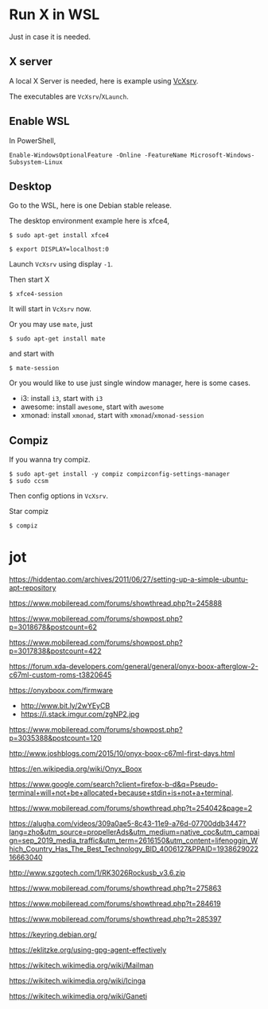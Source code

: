 # Run X in WSL

Just in case it is needed.

## X server
A local X Server is needed, here is example using [VcXsrv](https://sourceforge.net/projects/vcxsrv/).

The executables are `VcXsrv`/`XLaunch`.

## Enable WSL

In PowerShell,

    Enable-WindowsOptionalFeature -Online -FeatureName Microsoft-Windows-Subsystem-Linux

## Desktop
Go to the WSL, here is one Debian stable release.

The desktop environment example here is xfce4,

    $ sudo apt-get install xfce4
    
    $ export DISPLAY=localhost:0

Launch `VcXsrv` using display `-1`.

Then start X

    $ xfce4-session

It will start in `VcXsrv` now.

Or you may use `mate`, just

    $ sudo apt-get install mate    

and start with

    $ mate-session
    
 Or you would like to use just single window manager, here is some cases.
 - i3: install `i3`, start with `i3`
 - awesome: install `awesome`, start with `awesome`
 - xmonad: install `xmonad`, start with `xmonad`/`xmonad-session`
    
## Compiz

If you wanna try compiz.

    $ sudo apt-get install -y compiz compizconfig-settings-manager
    $ sudo ccsm

Then config options in `VcXsrv`.

Star compiz

    $ compiz

# jot

https://hiddentao.com/archives/2011/06/27/setting-up-a-simple-ubuntu-apt-repository

https://www.mobileread.com/forums/showthread.php?t=245888

https://www.mobileread.com/forums/showpost.php?p=3018678&postcount=62

https://www.mobileread.com/forums/showpost.php?p=3017838&postcount=422

https://forum.xda-developers.com/general/general/onyx-boox-afterglow-2-c67ml-custom-roms-t3820645

https://onyxboox.com/firmware

- http://www.bit.ly/2wYEyCB
- https://i.stack.imgur.com/zgNP2.jpg

https://www.mobileread.com/forums/showpost.php?p=3035388&postcount=120

http://www.joshblogs.com/2015/10/onyx-boox-c67ml-first-days.html

https://en.wikipedia.org/wiki/Onyx_Boox

https://www.google.com/search?client=firefox-b-d&q=Pseudo-terminal+will+not+be+allocated+because+stdin+is+not+a+terminal.

https://www.mobileread.com/forums/showthread.php?t=254042&page=2

https://alugha.com/videos/309a0ae5-8c43-11e9-a76d-07700ddb3447?lang=zho&utm_source=propellerAds&utm_medium=native_cpc&utm_campaign=sep_2019_media_traffic&utm_term=2616150&utm_content=lifenoggin_Which_Country_Has_The_Best_Technology_BID_4006127&PPAID=193862902216663040

http://www.szgotech.com/1/RK3026Rockusb_v3.6.zip

https://www.mobileread.com/forums/showthread.php?t=275863

https://www.mobileread.com/forums/showthread.php?t=284619

https://www.mobileread.com/forums/showthread.php?t=285397

https://keyring.debian.org/

https://eklitzke.org/using-gpg-agent-effectively

https://wikitech.wikimedia.org/wiki/Mailman

https://wikitech.wikimedia.org/wiki/Icinga

https://wikitech.wikimedia.org/wiki/Ganeti


